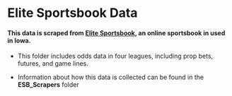 # Elite Sportsbook Data

#### This data is scraped from [Elite Sportsbook](https://www.elitesportsbook.com/sports/home.sbk), an online sportsbook in used in Iowa.


- This folder includes odds data in four leagues, including prop bets, futures, and game lines.

- Information about how this data is collected can be found in the **ESB_Scrapers** folder

